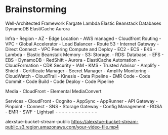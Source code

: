 
# Brainstorming

Well-Architected Framework
Fargate
Lambda
Elastic Beanstack
Databases
    DynamoDB
    ElastiCache
    Aurora



Infra
    - Region
    - AZ
    - Edge Location
    - AWS managed
        - Cloudfront
Routing
    - VPC
    - Global Accelerator
    - Load Balancer
    - Route 53
    - Internet Gateway
    - Direct Connect
    - VPC Peering
Compute and Deploy
    - EC2
    - ECS
    - EKS
    - Lambda
    - Elastic Beanstalk
Memory
    - S3: Storage. 
    - RDS: Database. 
    - EFS
    - EBS
    - DynamoDB
    - RedShift
    - Aurora
    - ElastiCache
Automation
    - CloudFormation
    - CDK
Security
    - IAM
    - KMS
    - Trusted Advisor
    - Amplify
    - Shield
    - Certificate Manager
    - Secret Manager
    - Amplify
Monitoring
    - CloudWatch
    - CloudTrail
    - Kinesis
    - Data Pipeline
    - EMR
Code
    - Code Commit
    - Code Build
    - Code Deploy
    - Code Pipeline

Media
    - CloudFront
    - Elemental MediaConvert

Services
    - CloudFront
    - Cognito
    - AppSync
    - AppRunner
    - API Gateway
    - Pinpoint
    - Connect
    - SNS
    - Storage Gateway
    - Config Management
    - ROSA
    - EMR
    - SWF
    - Lightsail
    - 
    - 
    - 
    - 
    - 
    - 
    - 
    - 
    - 
    - 
    - 
    - 
    - 


alexstue-bucket-stream-public
https://alexstue-bucket-stream-public.s3.region.amazonaws.com/your-video-file.mp4

#